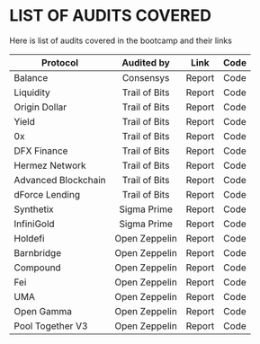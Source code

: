 # LIST OF AUDITS COVERED

Here is list of audits covered in the bootcamp and their links

| Protocol            |  Audited by   |  Link  | Code |
| ------------------- | :-----------: | :----: | :--: |
| Balance             |   Consensys   | Report | Code |
| Liquidity           | Trail of Bits | Report | Code |
| Origin Dollar       | Trail of Bits | Report | Code |
| Yield               | Trail of Bits | Report | Code |
| 0x                  | Trail of Bits | Report | Code |
| DFX Finance         | Trail of Bits | Report | Code |
| Hermez Network      | Trail of Bits | Report | Code |
| Advanced Blockchain | Trail of Bits | Report | Code |
| dForce Lending      | Trail of Bits | Report | Code |
| Synthetix           |  Sigma Prime  | Report | Code |
| InfiniGold          |  Sigma Prime  | Report | Code |
| Holdefi             | Open Zeppelin | Report | Code |
| Barnbridge          | Open Zeppelin | Report | Code |
| Compound            | Open Zeppelin | Report | Code |
| Fei                 | Open Zeppelin | Report | Code |
| UMA                 | Open Zeppelin | Report | Code |
| Open Gamma          | Open Zeppelin | Report | Code |
| Pool Together V3    | Open Zeppelin | Report | Code |
